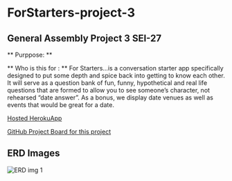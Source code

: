 # ForStarters-project-3
## General Assembly Project 3 SEI-27

** Purppose: **

** Who is this for : ** For Starters...is a conversation starter app specifically designed to put some depth and spice back into getting to know each other. 
It will serve as a question bank of fun, funny, hypothetical and real life questions that are formed to allow you to see someone’s character, not rehearsed “date answer”.
As a bonus, we display date venues as well as events that would be great for a date.

[Hosted HerokuApp](https://for-starters-project-3.herokuapp.com/)

[GitHub Project Board for this project ](https://git.generalassemb.ly/RMyers/forstarters-project-3/projects/1)

## ERD Images
![ERD img 1](https://git.generalassemb.ly/RMyers/forstarters-project-3/blob/master/PlanningFIles/ERD-1.jpg?raw=true)
